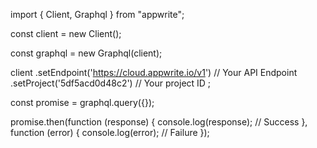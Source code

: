 import { Client,  Graphql } from "appwrite";

const client = new Client();

const graphql = new Graphql(client);

client
    .setEndpoint('https://cloud.appwrite.io/v1') // Your API Endpoint
    .setProject('5df5acd0d48c2') // Your project ID
;

const promise = graphql.query({});

promise.then(function (response) {
    console.log(response); // Success
}, function (error) {
    console.log(error); // Failure
});